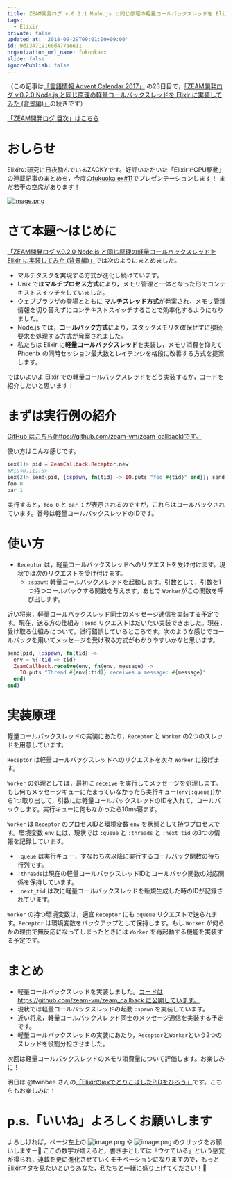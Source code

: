 ```yaml
---
title: ZEAM開発ログ v.0.2.1 Node.js と同じ原理の軽量コールバックスレッドを Elixir に実装してみた (実装編)
tags:
  - Elixir
private: false
updated_at: '2018-09-29T09:01:00+09:00'
id: 9d134719166d477aee11
organization_url_name: fukuokaex
slide: false
ignorePublish: false
---
```

（この記事は[「言語情報 Advent Calendar 2017」](https://qiita.com/advent-calendar/2017/lang_dev) の23日目で，[「ZEAM開発ログ v.0.2.0 Node.js と同じ原理の軽量コールバックスレッドを Elixir に実装してみた (背景編)」](https://qiita.com/zacky1972/items/404301b783d2e66ed0a5)の続きです）

[「ZEAM開発ログ 目次」はこちら](https://qiita.com/zacky1972/items/70593ab2b70d192813df)

# おしらせ

Elixirの研究に日夜励んでいるZACKYです。好評いただいた「ElixirでGPU駆動」の連載記事のまとめを，今度の[fukuoka.ex#11](https://fukuokaex.connpass.com/event/87241/)でプレゼンテーションします！ まだ若干の空席があります！

[![image.png](https://connpass-tokyo.s3.amazonaws.com/thumbs/cb/13/cb130a03343bc310b07244c308b940db.png)](https://fukuokaex.connpass.com/event/87241)

# さて本題〜はじめに

[「ZEAM開発ログ v.0.2.0 Node.js と同じ原理の軽量コールバックスレッドを Elixir に実装してみた (背景編)」](https://qiita.com/zacky1972/items/404301b783d2e66ed0a5)では次のようにまとめました。

* マルチタスクを実現する方式が進化し続けています。
* Unix では**マルチプロセス方式**により，メモリ管理と一体となった形でコンテキストスイッチをしていました。
* ウェブブラウザの登場とともに **マルチスレッド方式**が発案され，メモリ管理情報を切り替えずにコンテキストスイッチすることで効率化するようになりました。
* Node.js では，**コールバック方式**により，スタックメモリを確保せずに接続要求を処理する方式が発案されました。
* 私たちは Elixir に**軽量コールバックスレッド**を実装し，メモリ消費を抑えて Phoenix の同時セッション最大数とレイテンシを格段に改善する方式を提案します。

ではいよいよ Elixir での軽量コールバックスレッドをどう実装するか，コードを紹介したいと思います！

# まずは実行例の紹介

[GitHub はこちら(https://github.com/zeam-vm/zeam_callback)です。](https://github.com/zeam-vm/zeam_callback)

使い方はこんな感じです。

```elixir
iex(1)> pid = ZeamCallback.Receptor.new
#PID<0.111.0>
iex(2)> send(pid, {:spawn, fn(tid) -> IO.puts "foo #{tid}" end}); send(pid, {:spawn, fn(tid) -> IO.puts "bar #{tid}" end})
foo 0
bar 1
```

実行すると，`foo 0` と `bar 1` が表示されるのですが，これらはコールバックされています。番号は軽量コールバックスレッドのIDです。

# 使い方

* `Receptor` は，軽量コールバックスレッドへのリクエストを受け付けます。現状では次のリクエストを受け付けます。
  * `:spawn`: 軽量コールバックスレッドを起動します。引数として，引数を1つ持つコールバックする関数を与えます。あとで `Worker`がこの関数を呼び出します。

近い将来，軽量コールバックスレッド同士のメッセージ通信を実装する予定です。現在，送る方の仕組み `:send` リクエストはだいたい実装できました。現在，受け取る仕組みについて，試行錯誤しているところです。次のような感じでコールバックを用いてメッセージを受け取る方式がわかりやすいかなと思います。

```elixir
send(pid, {:spawn, fn(tid) ->
  env = %{:tid => tid}
  ZeamCallback.receive(env, fn(env, message) ->
    IO.puts "Thread #{env[:tid]} receives a message: #{message}"
  end)
end)
```

# 実装原理

軽量コールバックスレッドの実装にあたり，`Receptor` と `Worker` の2つのスレッドを用意しています。

`Receptor` は軽量コールバックスレッドへのリクエストを次々 `Worker` に投げます。

`Worker` の処理としては，最初に `receive` を実行してメッセージを処理します。もし何もメッセージキューにたまっていなかったら実行キュー(`env[:queue]`)から1つ取り出して，引数には軽量コールバックスレッドのIDを入れて，コールバックします。実行キューに何もなかったら10ms寝ます。

`Worker` は `Receptor` のプロセスIDと環境変数 `env` を状態として持つプロセスです。環境変数 `env` には，現状では `:queue` と `:threads` と `:next_tid` の3つの情報を記録しています。

* `:queue` は実行キュー，すなわち次以降に実行するコールバック関数の待ち行列です。
* `:threads`は現在の軽量コールバックスレッドIDとコールバック関数の対応関係を保持しています。
* `:next_tid` は次に軽量コールバックスレッドを新規生成した時のIDが記録されています。

`Worker` の持つ環境変数は，適宜 `Receptor` にも `:queue` リクエストで送られます。`Receptor` は環境変数をバックアップとして保持します。もし `Worker` が何らかの理由で無反応になってしまったときには `Worker` を再起動する機能を実装する予定です。

# まとめ

* 軽量コールバックスレッドを実装しました。[コードは https://github.com/zeam-vm/zeam_callback に公開しています。](https://github.com/zeam-vm/zeam_callback)
* 現状では軽量コールバックスレッドの起動 `:spawn` を実装しています。
* 近い将来，軽量コールバックスレッド同士のメッセージ通信を実装する予定です。
* 軽量コールバックスレッドの実装にあたり，`Receptor`と`Worker`という2つのスレッドを役割分担させました。

次回は軽量コールバックスレッドのメモリ消費量について評価します。お楽しみに！

明日は @twinbee さんの[「ElixirのiexでとりこぼしたPIDをひろう」](https://qiita.com/twinbee/items/5ef58c6f4c1200173197)です。こちらもお楽しみに！

# p.s.「いいね」よろしくお願いします

よろしければ，ページ左上の ![image.png](https://qiita-image-store.s3.amazonaws.com/0/155423/4d515047-cc48-382e-c2b1-3ad0cc50dbbf.png) や ![image.png](https://qiita-image-store.s3.amazonaws.com/0/155423/a4e3da58-70a3-4197-95a2-6a6906650d01.png) のクリックをお願いしますー:bow:
ここの数字が増えると，書き手としては「ウケている」という感覚が得られ，連載を更に進化させていくモチベーションになりますので，もっとElixirネタを見たいというあなた，私たちと一緒に盛り上げてください！:tada:
